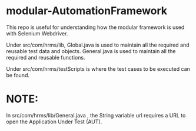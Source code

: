 # modular-AutomationFramework

This repo is useful for understanding how the modular framework is used with Selenium Webdriver.

Under src/com/hrms/lib,
Global.java is used to maintain all the required and reusable test data and objects.
General.java is used to maintain all the required and reusable functions.

Under src/com/hrms/testScripts is where the test cases to be executed can be found.

# NOTE:

In src/com/hrms/lib/General.java , the String variable url requires a URL to open the Application Under Test (AUT).
